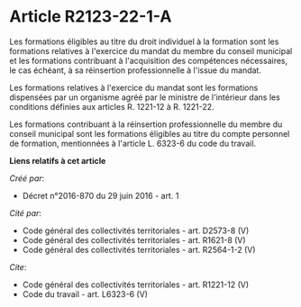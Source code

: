 # Article R2123-22-1-A

Les formations éligibles au titre du droit individuel à la formation sont les formations relatives à l'exercice du mandat du
membre du conseil municipal et les formations contribuant à l'acquisition des compétences nécessaires, le cas échéant, à sa
réinsertion professionnelle à l'issue du mandat.

Les formations relatives à l'exercice du mandat sont les formations dispensées par un organisme agréé par le ministre de
l'intérieur dans les conditions définies aux articles R. 1221-12 à R. 1221-22.

Les formations contribuant à la réinsertion professionnelle du membre du conseil municipal sont les formations éligibles au
titre du compte personnel de formation, mentionnées à l'article L. 6323-6 du code du travail.

**Liens relatifs à cet article**

_Créé par_:

  - Décret n°2016-870 du 29 juin 2016 - art. 1

_Cité par_:

  - Code général des collectivités territoriales - art. D2573-8 (V)
  - Code général des collectivités territoriales - art. R1621-8 (V)
  - Code général des collectivités territoriales - art. R2564-1-2 (V)

_Cite_:

  - Code général des collectivités territoriales - art. R1221-12 (V)
  - Code du travail - art. L6323-6 (V)
